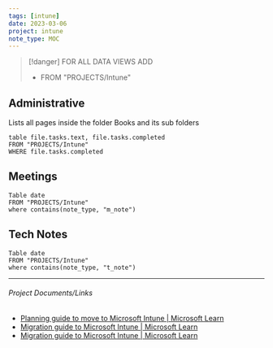 ```yaml
---
tags: [intune]
date: 2023-03-06
project: intune
note_type: MOC
---
```

> [!danger]
>  FOR ALL DATA VIEWS ADD 
>  * FROM "PROJECTS/Intune" 

## Administrative

Lists all pages inside the folder Books and its sub folders 
```dataview 
table file.tasks.text, file.tasks.completed
FROM "PROJECTS/Intune" 
WHERE file.tasks.completed
```

## Meetings
```dataview
Table date
FROM "PROJECTS/Intune"
where contains(note_type, "m_note")
```
## Tech Notes
```dataview
Table date
FROM "PROJECTS/Intune"
where contains(note_type, "t_note")
```

---

###### Project Documents/Links
* [Planning guide to move to Microsoft Intune | Microsoft Learn](https://learn.microsoft.com/en-us/mem/intune/fundamentals/intune-planning-guide)
* [Migration guide to Microsoft Intune | Microsoft Learn](https://learn.microsoft.com/en-us/mem/intune/fundamentals/deployment-guide-intune-setup#deploy-intune)
* [Migration guide to Microsoft Intune | Microsoft Learn](https://learn.microsoft.com/en-us/mem/intune/fundamentals/deployment-guide-intune-setup#deploy-intune)
